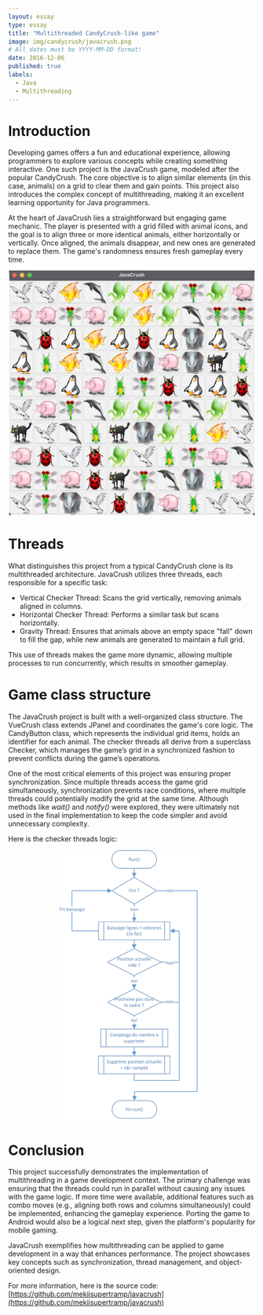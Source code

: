 ```yaml
---
layout: essay
type: essay
title: "Multithreaded CandyCrush-like game"
image: img/candycrush/javacrush.png
# All dates must be YYYY-MM-DD format!
date: 2016-12-06
published: true
labels:
  - Java
  - Multithreading
---
```



# Introduction
Developing games offers a fun and educational experience, allowing programmers to explore various concepts while creating something interactive. One such project is the JavaCrush game, modeled after the popular CandyCrush. The core objective is to align similar elements (in this case, animals) on a grid to clear them and gain points. This project also introduces the complex concept of multithreading, making it an excellent learning opportunity for Java programmers.

At the heart of JavaCrush lies a straightforward but engaging game mechanic. The player is presented with a grid filled with animal icons, and the goal is to align three or more identical animals, either horizontally or vertically. Once aligned, the animals disappear, and new ones are generated to replace them. The game's randomness ensures fresh gameplay every time.

<p align="center">
<img class="img-fluid" src="../img/candycrush/javacrush.png" style="width:500px;"> 
</p>

# Threads
What distinguishes this project from a typical CandyCrush clone is its multithreaded architecture. JavaCrush utilizes three threads, each responsible for a specific task:

* Vertical Checker Thread: Scans the grid vertically, removing animals aligned in columns.
* Horizontal Checker Thread: Performs a similar task but scans horizontally.
* Gravity Thread: Ensures that animals above an empty space "fall" down to fill the gap, while new animals are generated to maintain a full grid.

This use of threads makes the game more dynamic, allowing multiple processes to run concurrently, which results in smoother gameplay.

# Game class structure
The JavaCrush project is built with a well-organized class structure. The VueCrush class extends JPanel and coordinates the game's core logic. The CandyButton class, which represents the individual grid items, holds an identifier for each animal. The checker threads all derive from a superclass Checker, which manages the game’s grid in a synchronized fashion to prevent conflicts during the game’s operations.

One of the most critical elements of this project was ensuring proper synchronization. Since multiple threads access the game grid simultaneously, synchronization prevents race conditions, where multiple threads could potentially modify the grid at the same time. Although methods like *wait()* and *notify()* were explored, they were ultimately not used in the final implementation to keep the code simpler and avoid unnecessary complexity.

Here is the checker threads logic:

<p align="center">
<img class="img-fluid" src="../img/candycrush/logic.png" style="width:300px;"> 
</p>

# Conclusion

This project successfully demonstrates the implementation of multithreading in a game development context. The primary challenge was ensuring that the threads could run in parallel without causing any issues with the game logic. If more time were available, additional features such as combo moves (e.g., aligning both rows and columns simultaneously) could be implemented, enhancing the gameplay experience. Porting the game to Android would also be a logical next step, given the platform's popularity for mobile gaming.

JavaCrush exemplifies how multithreading can be applied to game development in a way that enhances performance. The project showcases key concepts such as synchronization, thread management, and object-oriented design.

For more information, here is the source code: [https://github.com/mekiisupertramp/javacrush](https://github.com/mekiisupertramp/javacrush)
